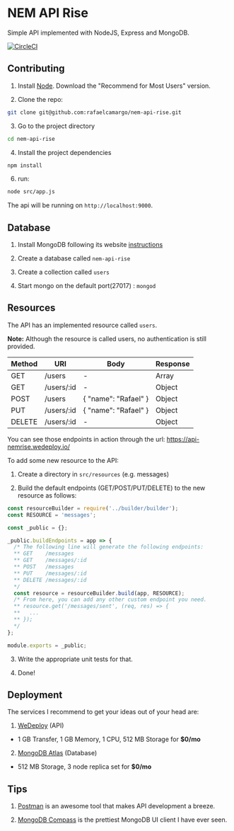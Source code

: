 # NEM API Rise

Simple API implemented with NodeJS, Express and MongoDB.

[![CircleCI](https://circleci.com/gh/rafaelcamargo/nem-api-rise.svg?style=svg)](https://circleci.com/gh/rafaelcamargo/nem-api-rise)

## Contributing

1. Install [Node](https://nodejs.org/en/). Download the "Recommend for Most Users" version.

2. Clone the repo:
``` bash
git clone git@github.com:rafaelcamargo/nem-api-rise.git
```

3. Go to the project directory
``` bash
cd nem-api-rise
```

4. Install the project dependencies
``` bash
npm install
```

6. run:
``` bash
node src/app.js
```

The api will be running on `http://localhost:9000`.

## Database

1. Install MongoDB following its website [instructions](https://docs.mongodb.com/manual/administration/install-community/)

2. Create a database called `nem-api-rise`

3. Create a collection called `users`

4. Start mongo on the default port(27017) : `mongod`

## Resources

The API has an implemented resource called `users`.

**Note:** Although the resource is called users, no authentication is still provided.

| Method | URI | Body | Response |
|--------|-----|------|----------|
| GET | /users | - | Array |
| GET | /users/:id | - | Object |
| POST | /users | { "name": "Rafael" } | Object |
| PUT | /users/:id | { "name": "Rafael" } | Object |
| DELETE | /users/:id | - | Object |

You can see those endpoints in action through the url:
https://api-nemrise.wedeploy.io/

To add some new resource to the API:

1. Create a directory in `src/resources` (e.g. messages)

2. Build the default endpoints (GET/POST/PUT/DELETE) to the new resource as follows:

``` javascript
const resourceBuilder = require('../builder/builder');
const RESOURCE = 'messages';

const _public = {};

_public.buildEndpoints = app => {
  /* The following line will generate the following endpoints:
  ** GET    /messages
  ** GET    /messages/:id
  ** POST   /messages
  ** PUT    /messages/:id
  ** DELETE /messages/:id
  */
  const resource = resourceBuilder.build(app, RESOURCE);
  /* From here, you can add any other custom endpoint you need.
  ** resource.get('/messages/sent', (req, res) => {
  **   ...
  ** });
  */
};

module.exports = _public;
```

3. Write the appropriate unit tests for that.

4. Done!

## Deployment

The services I recommend to get your ideas out of your head are:

1. [WeDeploy](https://wedeploy.com/) (API)
  - 1 GB Transfer, 1 GB Memory, 1 CPU, 512 MB Storage for **$0/mo**
2. [MongoDB Atlas](https://www.mongodb.com/cloud/atlas) (Database)
  - 512 MB Storage, 3 node replica set for **$0/mo**

## Tips

1. [Postman](https://www.getpostman.com/) is an awesome tool that makes API development a breeze.

2. [MongoDB Compass](https://www.mongodb.com/products/compass) is the prettiest MongoDB UI client I have ever seen.
